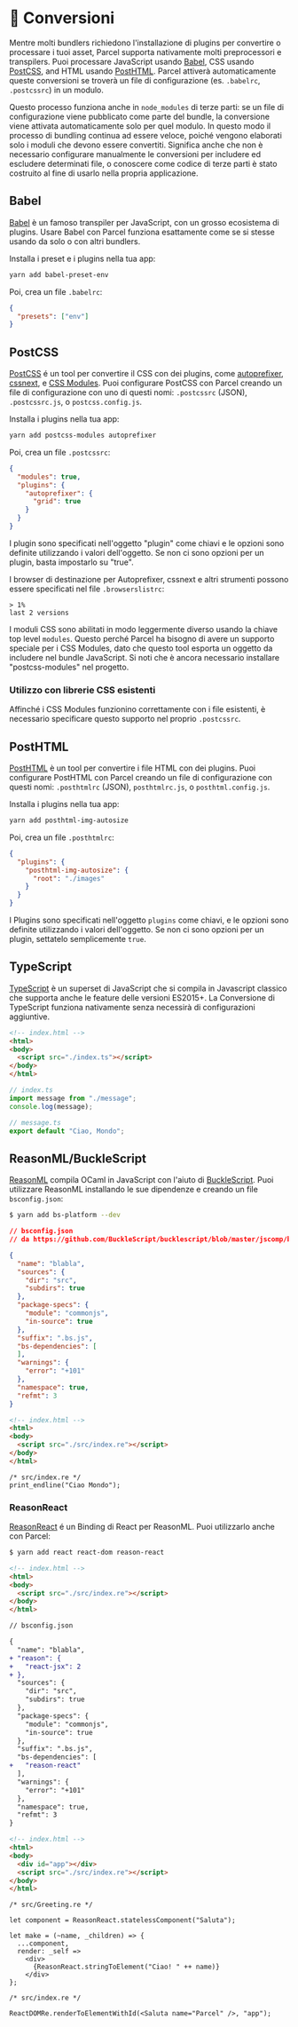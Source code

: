 # 🐠 Conversioni

Mentre molti bundlers richiedono l'installazione di plugins per convertire o processare i tuoi asset, Parcel supporta nativamente molti preprocessori e transpilers. Puoi processare JavaScript usando [Babel](https://babeljs.io), CSS usando [PostCSS](http://postcss.org), and HTML usando [PostHTML](https://github.com/posthtml/posthtml). Parcel attiverà automaticamente queste conversioni se troverà un file di configurazione (es. `.babelrc`, `.postcssrc`) in un modulo.

Questo processo funziona anche in `node_modules` di terze parti: se un file di configurazione viene pubblicato come parte del bundle, la conversione viene attivata automaticamente solo per quel modulo. In questo modo il processo di bundling continua ad essere veloce, poiché vengono elaborati solo i moduli che devono essere convertiti. Significa anche che non è necessario configurare manualmente le conversioni per includere ed escludere determinati file, o conoscere come codice di terze parti è stato costruito al fine di usarlo nella propria applicazione.

## Babel

[Babel](https://babeljs.io) è un famoso transpiler per JavaScript, con un grosso ecosistema di plugins. Usare Babel con Parcel funziona esattamente come se si stesse usando da solo o con altri bundlers.

Installa i preset e i plugins nella tua app:

```bash
yarn add babel-preset-env
```

Poi, crea un file `.babelrc`:

```json
{
  "presets": ["env"]
}
```

## PostCSS

[PostCSS](http://postcss.org) é un tool per convertire il CSS con dei plugins, come [autoprefixer](https://github.com/postcss/autoprefixer), [cssnext](http://cssnext.io/), e [CSS Modules](https://github.com/css-modules/css-modules). Puoi configurare PostCSS con Parcel creando un file di configurazione con uno di questi nomi: `.postcssrc` (JSON), `.postcssrc.js`, o `postcss.config.js`.

Installa i plugins nella tua app:

```bash
yarn add postcss-modules autoprefixer
```

Poi, crea un file `.postcssrc`:

```json
{
  "modules": true,
  "plugins": {
    "autoprefixer": {
      "grid": true
    }
  }
}
```

I plugin sono specificati nell'oggetto "plugin" come chiavi e le opzioni sono definite utilizzando i valori dell'oggetto. Se non ci sono opzioni per un plugin, basta impostarlo su "true".

I browser di destinazione per Autoprefixer, cssnext e altri strumenti possono essere specificati nel file `.browserslistrc`:

```
> 1%
last 2 versions
```

I moduli CSS sono abilitati in modo leggermente diverso usando la chiave top level `modules`. Questo perché Parcel ha bisogno di avere un supporto speciale per i CSS Modules, dato che questo tool esporta un oggetto da includere nel bundle JavaScript. Si noti che è ancora necessario installare "postcss-modules" nel progetto.

### Utilizzo con librerie CSS esistenti

Affinché i CSS Modules funzionino correttamente con i file esistenti, è necessario specificare questo supporto nel proprio `.postcssrc`.

## PostHTML

[PostHTML](https://github.com/posthtml/posthtml) è un tool per convertire i file HTML con dei plugins. Puoi configurare PostHTML con Parcel creando un file di configurazione con questi nomi: `.posthtmlrc` (JSON), `posthtmlrc.js`, o `posthtml.config.js`.

Installa i plugins nella tua app:

```bash
yarn add posthtml-img-autosize
```

Poi, crea un file `.posthtmlrc`:

```json
{
  "plugins": {
    "posthtml-img-autosize": {
      "root": "./images"
    }
  }
}
```

I Plugins sono specificati nell'oggetto `plugins` come chiavi, e le opzioni sono definite utilizzando i valori dell'oggetto. Se non ci sono opzioni per un plugin, settatelo semplicemente `true`.

## TypeScript

[TypeScript](https://www.typescriptlang.org/) è un superset di JavaScript che si compila in Javascript classico che supporta anche le feature delle versioni ES2015+. La Conversione di TypeScript funziona nativamente senza necessirà di configurazioni aggiuntive.

```html
<!-- index.html -->
<html>
<body>
  <script src="./index.ts"></script>
</body>
</html>
```

```typescript
// index.ts
import message from "./message";
console.log(message);
```

```typescript
// message.ts
export default "Ciao, Mondo";
```

## ReasonML/BuckleScript

[ReasonML](https://reasonml.github.io/) compila OCaml in JavaScript con l'aiuto di [BuckleScript](https://bucklescript.github.io). Puoi utilizzare ReasonML installando le sue dipendenze e creando un file `bsconfig.json`:

```bash
$ yarn add bs-platform --dev
```

```json
// bsconfig.json
// da https://github.com/BuckleScript/bucklescript/blob/master/jscomp/bsb/templates/basic-reason/bsconfig.json

{
  "name": "blabla",
  "sources": {
    "dir": "src",
    "subdirs": true
  },
  "package-specs": {
    "module": "commonjs",
    "in-source": true
  },
  "suffix": ".bs.js",
  "bs-dependencies": [
  ],
  "warnings": {
    "error": "+101"
  },
  "namespace": true,
  "refmt": 3
}
```

```html
<!-- index.html -->
<html>
<body>
  <script src="./src/index.re"></script>
</body>
</html>
```

```reason
/* src/index.re */
print_endline("Ciao Mondo");
```

### ReasonReact

[ReasonReact](https://reasonml.github.io/reason-react/) é un Binding di React per ReasonML. Puoi utilizzarlo anche con Parcel:

```bash
$ yarn add react react-dom reason-react
```

```html
<!-- index.html -->
<html>
<body>
  <script src="./src/index.re"></script>
</body>
</html>
```

```diff
// bsconfig.json

{
  "name": "blabla",
+ "reason": {
+   "react-jsx": 2
+ },
  "sources": {
    "dir": "src",
    "subdirs": true
  },
  "package-specs": {
    "module": "commonjs",
    "in-source": true
  },
  "suffix": ".bs.js",
  "bs-dependencies": [
+   "reason-react"
  ],
  "warnings": {
    "error": "+101"
  },
  "namespace": true,
  "refmt": 3
}
```

```html
<!-- index.html -->
<html>
<body>
  <div id="app"></div>
  <script src="./src/index.re"></script>
</body>
</html>
```

```reason
/* src/Greeting.re */ 

let component = ReasonReact.statelessComponent("Saluta");

let make = (~name, _children) => {
  ...component,
  render: _self =>
    <div>
      {ReasonReact.stringToElement("Ciao! " ++ name)}
    </div>
};
```

```reason
/* src/index.re */

ReactDOMRe.renderToElementWithId(<Saluta name="Parcel" />, "app");
```
